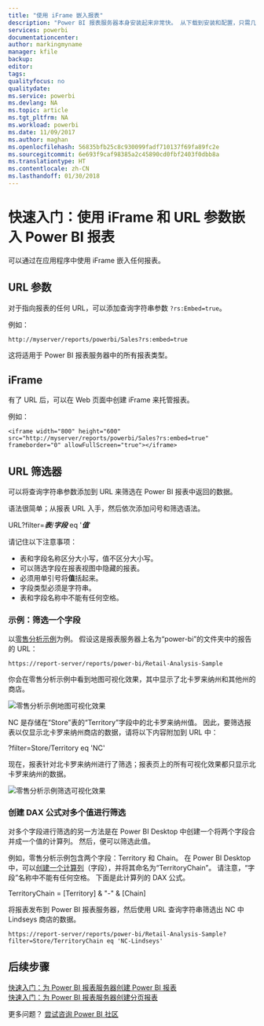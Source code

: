 ```yaml
---
title: "使用 iFrame 嵌入报表"
description: "Power BI 报表服务器本身安装起来非常快。 从下载到安装和配置，只需几分钟，即可快速上手使用。"
services: powerbi
documentationcenter: 
author: markingmyname
manager: kfile
backup: 
editor: 
tags: 
qualityfocus: no
qualitydate: 
ms.service: powerbi
ms.devlang: NA
ms.topic: article
ms.tgt_pltfrm: NA
ms.workload: powerbi
ms.date: 11/09/2017
ms.author: maghan
ms.openlocfilehash: 56835bfb25c8c930099fadf710137f69fa89fc2e
ms.sourcegitcommit: 6e693f9caf98385a2c45890cd0fbf2403f0dbb8a
ms.translationtype: HT
ms.contentlocale: zh-CN
ms.lasthandoff: 01/30/2018
---
```

# <a name="quickstart-embed-a-power-bi-report-using-an-iframe-and-url-parameters"></a>快速入门：使用 iFrame 和 URL 参数嵌入 Power BI 报表

可以通过在应用程序中使用 iFrame 嵌入任何报表。 

## <a name="url-parameter"></a>URL 参数

对于指向报表的任何 URL，可以添加查询字符串参数 `?rs:Embed=true`。

例如：

```
http://myserver/reports/powerbi/Sales?rs:embed=true
```

这将适用于 Power BI 报表服务器中的所有报表类型。

## <a name="iframe"></a>iFrame

有了 URL 后，可以在 Web 页面中创建 iFrame 来托管报表。

例如：

```
<iframe width="800" height="600" src="http://myserver/reports/powerbi/Sales?rs:embed=true" frameborder="0" allowFullScreen="true"></iframe>
```

## <a name="url-filter"></a>URL 筛选器

可以将查询字符串参数添加到 URL 来筛选在 Power BI 报表中返回的数据。

语法很简单；从报表 URL 入手，然后依次添加问号和筛选语法。

URL?filter=***表***/***字段*** eq '***值***'

请记住以下注意事项：

- 表和字段名称区分大小写，值不区分大小写。
- 可以筛选字段在报表视图中隐藏的报表。
- 必须用单引号将**值**括起来。
- 字段类型必须是字符串。
- 表和字段名称中不能有任何空格。

###  <a name="example-filter-on-a-field"></a>示例：筛选一个字段

以[零售分析示例](../sample-datasets.md)为例。 假设这是报表服务器上名为“power-bi”的文件夹中的报告的 URL：

```
https://report-server/reports/power-bi/Retail-Analysis-Sample
```

你会在零售分析示例中看到地图可视化效果，其中显示了北卡罗来纳州和其他州的商店。

![零售分析示例地图可视化效果](media/quickstart-embed/report-server-retail-analysis-sample-map.png)

NC 是存储在“Store”表的“Territory”字段中的北卡罗来纳州值。 因此，要筛选报表以仅显示北卡罗来纳州商店的数据，请将以下内容附加到 URL 中：

?filter=Store/Territory eq 'NC'

现在，报表针对北卡罗来纳州进行了筛选；报表页上的所有可视化效果都只显示北卡罗来纳州的数据。

![零售分析示例筛选可视化效果](media/quickstart-embed/report-server-retail-analysis-sample-filtered-map.png)

### <a name="create-a-dax-formula-to-filter-on-multiple-values"></a>创建 DAX 公式对多个值进行筛选

对多个字段进行筛选的另一方法是在 Power BI Desktop 中创建一个将两个字段合并成一个值的计算列。 然后，便可以筛选此值。

例如，零售分析示例包含两个字段：Territory 和 Chain。 在 Power BI Desktop 中，可以[创建一个计算列](../desktop-tutorial-create-calculated-columns.md)（字段），并将其命名为“TerritoryChain”。 请注意，“字段”名称中不能有任何空格。 下面是此计算列的 DAX 公式。

TerritoryChain = [Territory] & "-" & [Chain]

将报表发布到 Power BI 报表服务器，然后使用 URL 查询字符串筛选出 NC 中 Lindseys 商店的数据。

```
https://report-server/reports/power-bi/Retail-Analysis-Sample?filter=Store/TerritoryChain eq 'NC-Lindseys'

```

## <a name="next-steps"></a>后续步骤

[快速入门：为 Power BI 报表服务器创建 Power BI 报表](quickstart-create-powerbi-report.md)  
[快速入门：为 Power BI 报表服务器创建分页报表](quickstart-create-paginated-report.md)  

更多问题？ [尝试咨询 Power BI 社区](https://community.powerbi.com/)